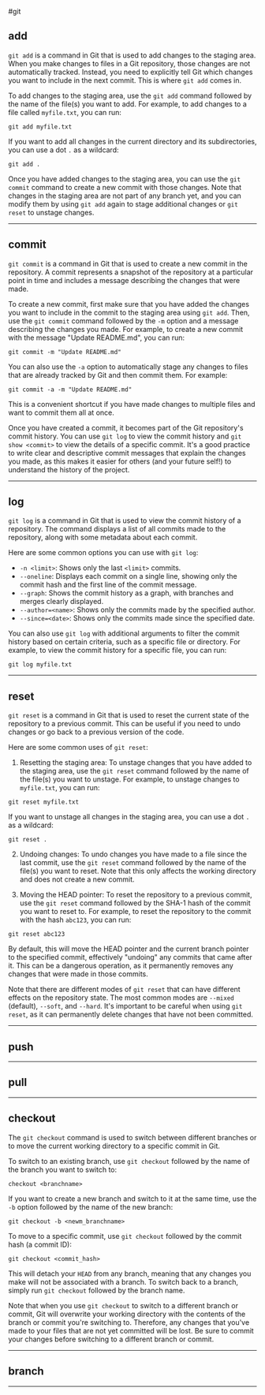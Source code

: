 #git

## add

`git add` is a command in Git that is used to add changes to the staging area. When you make changes to files in a Git repository, those changes are not automatically tracked. Instead, you need to explicitly tell Git which changes you want to include in the next commit. This is where `git add` comes in.

To add changes to the staging area, use the `git add` command followed by the name of the file(s) you want to add. For example, to add changes to a file called `myfile.txt`, you can run:

```git
git add myfile.txt
```

If you want to add all changes in the current directory and its subdirectories, you can use a dot `.` as a wildcard:

```git
git add .
```

Once you have added changes to the staging area, you can use the `git commit` command to create a new commit with those changes. Note that changes in the staging area are not part of any branch yet, and you can modify them by using `git add` again to stage additional changes or `git reset` to unstage changes.

------------

## commit

`git commit` is a command in Git that is used to create a new commit in the repository. A commit represents a snapshot of the repository at a particular point in time and includes a message describing the changes that were made.

To create a new commit, first make sure that you have added the changes you want to include in the commit to the staging area using `git add`. Then, use the `git commit` command followed by the `-m` option and a message describing the changes you made. For example, to create a new commit with the message "Update README.md", you can run:

```git
git commit -m "Update README.md"
```

You can also use the `-a` option to automatically stage any changes to files that are already tracked by Git and then commit them. For example:

```git
git commit -a -m "Update README.md"
```

This is a convenient shortcut if you have made changes to multiple files and want to commit them all at once.

Once you have created a commit, it becomes part of the Git repository's commit history. You can use `git log` to view the commit history and `git show <commit>` to view the details of a specific commit. It's a good practice to write clear and descriptive commit messages that explain the changes you made, as this makes it easier for others (and your future self!) to understand the history of the project.

----------------

## log

`git log` is a command in Git that is used to view the commit history of a repository. The command displays a list of all commits made to the repository, along with some metadata about each commit.

Here are some common options you can use with `git log`:

-   `-n <limit>`: Shows only the last `<limit>` commits.
-   `--oneline`: Displays each commit on a single line, showing only the commit hash and the first line of the commit message.
-   `--graph`: Shows the commit history as a graph, with branches and merges clearly displayed.
-   `--author=<name>`: Shows only the commits made by the specified author.
-   `--since=<date>`: Shows only the commits made since the specified date.

You can also use `git log` with additional arguments to filter the commit history based on certain criteria, such as a specific file or directory. For example, to view the commit history for a specific file, you can run:

```git
git log myfile.txt
```

--------------

## reset

`git reset` is a command in Git that is used to reset the current state of the repository to a previous commit. This can be useful if you need to undo changes or go back to a previous version of the code.

Here are some common uses of `git reset`:

1.  Resetting the staging area: To unstage changes that you have added to the staging area, use the `git reset` command followed by the name of the file(s) you want to unstage. For example, to unstage changes to `myfile.txt`, you can run:
```git
git reset myfile.txt
```

If you want to unstage all changes in the staging area, you can use a dot `.` as a wildcard:

```git
git reset .
```

2.  Undoing changes: To undo changes you have made to a file since the last commit, use the `git reset` command followed by the name of the file(s) you want to reset. Note that this only affects the working directory and does not create a new commit.

3.  Moving the HEAD pointer: To reset the repository to a previous commit, use the `git reset` command followed by the SHA-1 hash of the commit you want to reset to. For example, to reset the repository to the commit with the hash `abc123`, you can run:

```git
git reset abc123
```

By default, this will move the HEAD pointer and the current branch pointer to the specified commit, effectively "undoing" any commits that came after it. This can be a dangerous operation, as it permanently removes any changes that were made in those commits.

Note that there are different modes of `git reset` that can have different effects on the repository state. The most common modes are `--mixed` (default), `--soft`, and `--hard`. It's important to be careful when using `git reset`, as it can permanently delete changes that have not been committed.

------------

## push

-----------------------

## pull

-------------

## checkout

The `git checkout` command is used to switch between different branches or to move the current working directory to a specific commit in Git.

To switch to an existing branch, use `git checkout` followed by the name of the branch you want to switch to:

```git
checkout <branchname>
```

If you want to create a new branch and switch to it at the same time, use the `-b` option followed by the name of the new branch:

```git
git checkout -b <newm_branchname>
```

To move to a specific commit, use `git checkout` followed by the commit hash (a commit ID):

```git
git checkout <commit_hash>
```

This will detach your `HEAD` from any branch, meaning that any changes you make will not be associated with a branch. To switch back to a branch, simply run `git checkout` followed by the branch name.

Note that when you use `git checkout` to switch to a different branch or commit, Git will overwrite your working directory with the contents of the branch or commit you're switching to. Therefore, any changes that you've made to your files that are not yet committed will be lost. Be sure to commit your changes before switching to a different branch or commit.

-------------

## branch



------------------